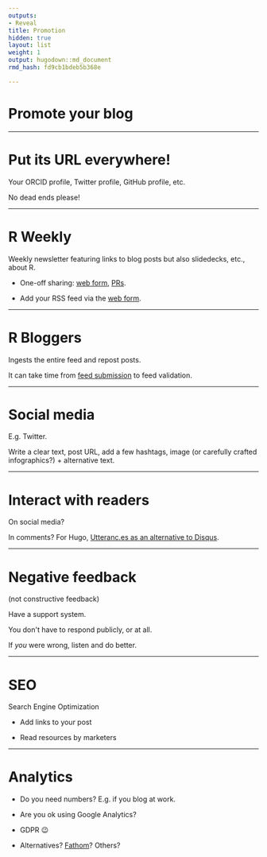 ```yaml
---
outputs:
- Reveal
title: Promotion
hidden: true
layout: list
weight: 1
output: hugodown::md_document
rmd_hash: fd9cb1bdeb5b368e

---
```


Promote your blog
=================

------------------------------------------------------------------------

Put its URL everywhere!
=======================

Your ORCID profile, Twitter profile, GitHub profile, etc.

No dead ends please!

------------------------------------------------------------------------

R Weekly
========

Weekly newsletter featuring links to blog posts but also slidedecks, etc., about R.

-   One-off sharing: [web form](https://rweekly.org/submit), [PRs](https://github.com/rweekly/rweekly.org).

-   Add your RSS feed via the [web form](https://rweekly.org/submit).

------------------------------------------------------------------------

R Bloggers
==========

Ingests the entire feed and repost posts.

It can take time from [feed submission](https://www.r-bloggers.com/add-your-blog/) to feed validation.

------------------------------------------------------------------------

Social media
============

E.g. Twitter.

Write a clear text, post URL, add a few hashtags, image (or carefully crafted infographics?) + alternative text.

------------------------------------------------------------------------

Interact with readers
=====================

On social media?

In comments? For Hugo, [Utteranc.es as an alternative to Disqus](https://masalmon.eu/2019/10/02/disqus/).

------------------------------------------------------------------------

Negative feedback
=================

(not constructive feedback)

Have a support system.

You don't have to respond publicly, or at all.

If *you* were wrong, listen and do better.

------------------------------------------------------------------------

SEO
===

Search Engine Optimization

-   Add links to your post

-   Read resources by marketers

------------------------------------------------------------------------

Analytics
=========

-   Do you need numbers? E.g. if you blog at work.

-   Are you ok using Google Analytics?

-   GDPR :wink:

-   Alternatives? [Fathom](https://usefathom.com/)? Others?

